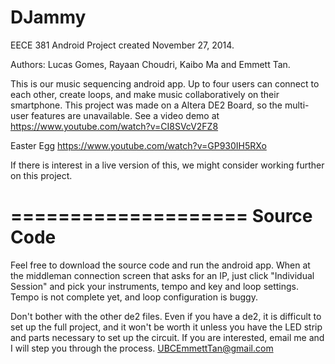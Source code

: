 DJammy
====================

EECE 381 Android Project created November 27, 2014.

Authors: Lucas Gomes, Rayaan Choudri, Kaibo Ma and Emmett Tan.

This is our music sequencing android app. Up to four users can connect to each other, create loops,  and make music collaboratively on their smartphone. This project was made on a Altera DE2 Board, so the multi-user features are unavailable. See a video demo at https://www.youtube.com/watch?v=CI8SVcV2FZ8 

Easter Egg https://www.youtube.com/watch?v=GP930IH5RXo

If there is interest in a live version of this, we might consider working further on this project.


====================
Source Code
====================

Feel free to download the source code and run the android app. When at the middleman connection screen that asks for an IP, just click "Individual Session" and pick your instruments, tempo and key and loop settings. Tempo is not complete yet, and loop configuration is buggy. 

Don't bother with the other de2 files. Even if you have a de2, it is difficult to set up the full project, and it won't be worth it unless you have the LED strip and parts necessary to set up the circuit. If you are interested, email me and I will step you through the process. UBCEmmettTan@gmail.com